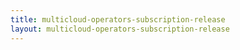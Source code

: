 ```yaml
---
title: multicloud-operators-subscription-release
layout: multicloud-operators-subscription-release
---
```

